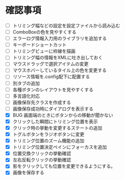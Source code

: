 # 確認事項
- [ ] トリミング幅などの設定を設定ファイルから読み込む
- [ ] ComboBoxの色を見やすくする
- [ ] エラーログ情報入力用のライブラリを追加する
- [ ] キーボードショートカット
- [ ] トリミングビューに枠線を描画
- [ ] トリミング幅の情報をXMLに吐き出しておく
- [ ] マウスドラッグで選択アイテムの変更
- [ ] マウスホバーしているタイル上の色を変更する
- [ ] リソース情報を.config配下に配置する
- [ ] 別タブの追加
- [ ] 各種ボタンのレイアウトを見やすくする
- [ ] 多言語化対応
- [ ] 画像保存先クラスを作成する
- [ ] 画像保存成功時にダイアログを表示する
- [x] BUG 画面端のときにボタンからの移動が聞かない
- [x] クリックした瞬間にトリミング位置を表示
- [x] クリック時の挙動を変更するステートの追加
- [x] トグルボタンをラジオボタンに変更
- [x] トリミング位置のズーム機能の追加
- [x] トリミング位置決定ペインにフォーカスを追加
- [x] 位置交換クリックの挙動確認
- [x] 左右反転クリックの挙動確認
- [x] 影をクリックしても位置を変更できるようにする。
- [x] 画像を保存する